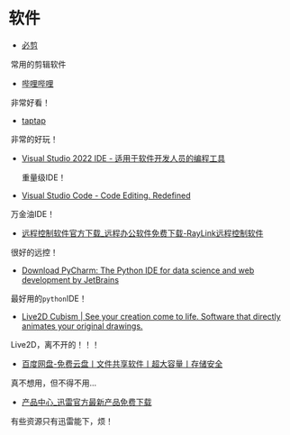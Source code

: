 # 软件




- [必剪](https://bcut.bilibili.cn/)

​	常用的剪辑软件

- [哔哩哔哩](https://app.bilibili.com/?spm_id_from=333.1007.0.0)

​	非常好看！

- [taptap](https://www.taptap.cn/)

​	非常的好玩！

- [Visual Studio 2022 IDE - 适用于软件开发人员的编程工具](https://visualstudio.microsoft.com/zh-hans/vs/)

  重量级IDE！

- [Visual Studio Code - Code Editing. Redefined](https://code.visualstudio.com/)

​	万金油IDE！

- [远程控制软件官方下载_远程办公软件免费下载-RayLink远程控制软件](https://www.raylink.live/download.html)

​	很好的远控！

- [Download PyCharm: The Python IDE for data science and web development by JetBrains](https://www.jetbrains.com/pycharm/download/)

​	最好用的`python`IDE！

- [Live2D Cubism | See your creation come to life. Software that directly animates your original drawings.](https://www.live2d.com/en/)

​	Live2D，离不开的！！！

- [百度网盘-免费云盘丨文件共享软件丨超大容量丨存储安全](https://pan.baidu.com/)

​	真不想用，但不得不用...

- [产品中心_迅雷官方最新产品免费下载](https://dl.xunlei.com/)

​	有些资源只有迅雷能下，烦！